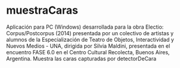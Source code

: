 # muestraCaras
Aplicación para PC (Windows) desarrollada para la obra Electio: Corpus/Postcorpus (2014) presentada por un colectivo de artistas y alumnos de la Especialización de Teatro de Objetos, Interactividad y Nuevos Medios - UNA, dirigida por Silvia Maldini, presentada en el encuentro FASE 6.0 en el Centro Cultural Recolecta, Buenos Aires, Argentina.
Muestra las caras capturadas por detectorDeCara
